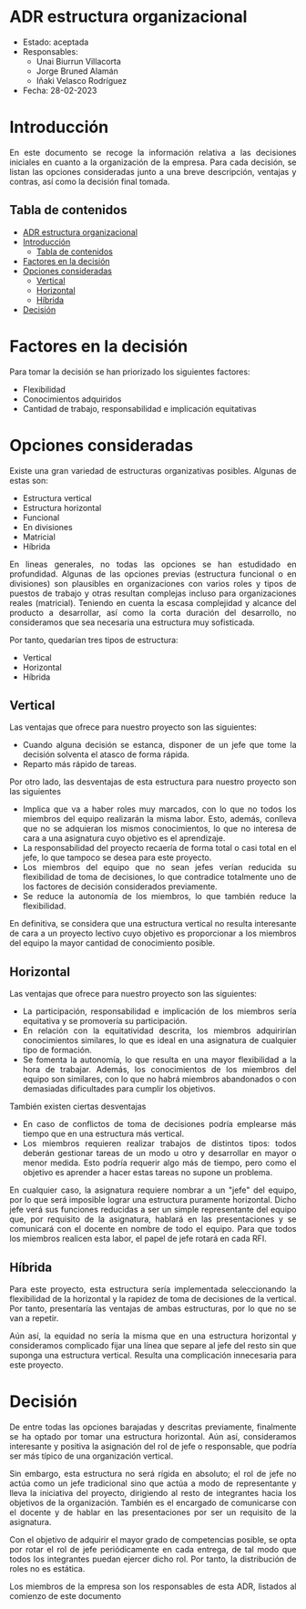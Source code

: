 # ADR estructura organizacional

* Estado: aceptada
* Responsables:
  * Unai Biurrun Villacorta
  * Jorge Bruned Alamán
  * Iñaki Velasco Rodríguez
* Fecha: 28-02-2023

# Introducción
<div style="text-align: justify!important">

En este documento se recoge la información relativa a las decisiones iniciales en cuanto a la organización de la empresa. Para cada decisión, se listan las opciones consideradas junto a una breve descripción, ventajas y contras, así como la decisión final tomada.
</div>

## Tabla de contenidos

<!-- [TOC] -->
- [ADR estructura organizacional](#adr-estructura-organizacional)
- [Introducción](#introducción)
  - [Tabla de contenidos](#tabla-de-contenidos)
- [Factores en la decisión](#factores-en-la-decisión)
- [Opciones consideradas](#opciones-consideradas)
  - [Vertical](#vertical)
  - [Horizontal](#horizontal)
  - [Híbrida](#híbrida)
- [Decisión](#decisión)

# Factores en la decisión
<div style="text-align: justify!important">

Para tomar la decisión se han priorizado los siguientes factores:
* Flexibilidad 
* Conocimientos adquiridos
* Cantidad de trabajo, responsabilidad e implicación equitativas
</div>

# Opciones consideradas
<div style="text-align: justify!important">

Existe una gran variedad de estructuras organizativas posibles. Algunas de estas son:
- Estructura vertical
- Estructura horizontal
- Funcional
- En divisiones
- Matricial
- Híbrida

En lineas generales, no todas las opciones se han estudidado en profundidad. Algunas de las opciones previas (estructura funcional o en divisiones) son plausibles en organizaciones con varios roles y tipos de puestos de trabajo y otras resultan complejas incluso para organizaciones reales (matricial). Teniendo en cuenta la escasa complejidad y alcance del producto a desarrollar, así como la corta duración del desarrollo, no consideramos que sea necesaria una estructura muy sofisticada.

Por tanto, quedarían tres tipos de estructura:
* Vertical
* Horizontal
* Híbrida
</div>

## Vertical
<div style="text-align: justify!important">

Las ventajas que ofrece para nuestro proyecto son las siguientes:

* Cuando alguna decisión se estanca, disponer de un jefe que tome la decisión solventa el atasco de forma rápida.
* Reparto más rápido de tareas.

Por otro lado, las desventajas de esta estructura para nuestro proyecto son las siguientes
* Implica que va a haber roles muy marcados, con lo que no todos los miembros del equipo realizarán la misma labor. Esto, además, conlleva que no se adquieran los mismos conocimientos, lo que no interesa de cara a una asignatura cuyo objetivo es el aprendizaje.
* La responsabilidad del proyecto recaería de forma total o casi total en el jefe, lo que tampoco se desea para este proyecto.
* Los miembros del equipo que no sean jefes verían reducida su flexibilidad de toma de decisiones, lo que contradice totalmente uno de los factores de decisión considerados previamente.
* Se reduce la autonomía de los miembros, lo que también reduce la flexibilidad.

En definitiva, se considera que una estructura vertical no resulta interesante de cara a un proyecto lectivo cuyo objetivo es proporcionar a los miembros del equipo la mayor cantidad de conocimiento posible.
</div>

## Horizontal
<div style="text-align: justify!important">

Las ventajas que ofrece para nuestro proyecto son las siguientes:

* La participación, responsabilidad e implicación de los miembros sería equitativa y se promovería su participación.
* En relación con la equitatividad descrita, los miembros adquirirían conocimientos similares, lo que es ideal en una asignatura de cualquier tipo de formación.
* Se fomenta la autonomía, lo que resulta en una mayor flexibilidad a la hora de trabajar. Además, los conocimientos de los miembros del equipo son similares, con lo que no habrá miembros abandonados o con demasiadas dificultades para cumplir los objetivos.

También existen ciertas desventajas
* En caso de conflictos de toma de decisiones podría emplearse más tiempo que en una estructura más vertical.
* Los miembros requieren realizar trabajos de distintos tipos: todos deberán gestionar tareas de un modo u otro y desarrollar en mayor o menor medida. Esto podría requerir algo más de tiempo, pero como el objetivo es aprender a hacer estas tareas no supone un problema.

En cualquier caso, la asignatura requiere nombrar a un "jefe" del equipo, por lo que será imposible lograr una estructura puramente horizontal. Dicho jefe verá sus funciones reducidas a ser un simple representante del equipo que, por requisito de la asignatura, hablará en las presentaciones y se comunicará con el docente en nombre de todo el equipo. Para que todos los miembros realicen esta labor, el papel de jefe rotará en cada RFI.
</div>

## Híbrida
<div style="text-align: justify!important">

Para este proyecto, esta estructura sería implementada seleccionando la flexibilidad de la horizontal y la rapidez de toma de decisiones de la vertical. Por tanto, presentaría las ventajas de ambas estructuras, por lo que no se van a repetir.

Aún así, la equidad no sería la misma que en una estructura horizontal y consideramos complicado fijar una línea que separe al jefe del resto sin que suponga una estructura vertical. Resulta una complicación innecesaria para este proyecto.
</div>


# Decisión
<div style="text-align: justify!important">

De entre todas las opciones barajadas y descritas previamente, finalmente se ha optado por tomar una estructura horizontal.
Aún así, consideramos interesante y positiva la asignación del rol de jefe o responsable, que podría ser más típico de una organización vertical.

Sin embargo, esta estructura no será rígida en absoluto; el rol de jefe no actúa como un jefe tradicional sino que actúa a modo de representante y lleva la iniciativa del proyecto, dirigiendo al resto de integrantes hacia los objetivos de la organización. También es el encargado de comunicarse con el docente y de hablar en las presentaciones por ser un requisito de la asignatura.

Con el objetivo de adquirir el mayor grado de competencias posible, se opta por rotar el rol de jefe periódicamente en cada entrega, de tal modo que todos los integrantes puedan ejercer dicho rol. Por tanto, la distribución de roles no es estática.

Los miembros de la empresa son los responsables de esta ADR, listados al comienzo de este documento
</div>